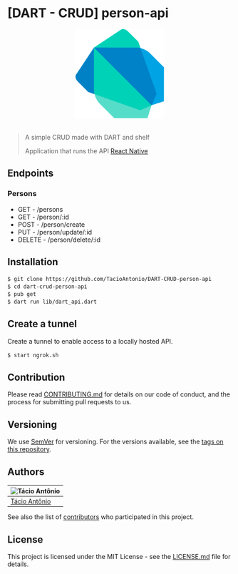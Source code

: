 # [DART - CRUD] person-api

<center>
<img src="assets/images/dart.png" alt="dart" width="200"/>
</center>
<br />

> A simple CRUD made with DART and shelf
>
> Application that runs the API [React Native](https://)

## Endpoints
### Persons
- GET - /persons
- GET - /person/:id
- POST - /person/create
- PUT - /person/update/:id
- DELETE - /person/delete/:id


## Installation
```sh
$ git clone https://github.com/TacioAntonio/DART-CRUD-person-api
$ cd dart-crud-person-api
$ pub get
$ dart run lib/dart_api.dart
```

## Create a tunnel
Create a tunnel to enable access to a locally hosted API.
```sh
$ start ngrok.sh
```

## Contribution
Please read [CONTRIBUTING.md](https://github.com/TacioAntonio/DART-CRUD-person-api/blob/master/CONTRIBUTING.md) for details on our code of conduct, and the process for submitting pull requests to us.

## Versioning
We use [SemVer](http://semver.org/) for versioning. For the versions available, see the [tags on this repository](https://github.com/TacioAntonio/DART-CRUD-person-api/tags).

## Authors
| ![Tácio Antônio](https://avatars2.githubusercontent.com/u/44682965?s=150&=4)
| -
| [Tácio Antônio](https://github.com/TacioAntonio/)

See also the list of [contributors](https://github.com/TacioAntonio/DART-CRUD-person-api/graphs/contributors) who participated in this project.

## License
This project is licensed under the MIT License - see the [LICENSE.md](https://github.com/TacioAntonio/DART-CRUD-person-api/blob/master/LICENSE.md) file for details.





